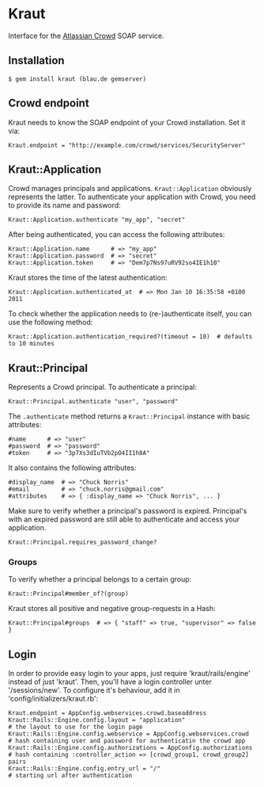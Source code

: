 Kraut
=====

Interface for the [Atlassian Crowd](http://www.atlassian.com/software/crowd/) SOAP service.

Installation
------------

    $ gem install kraut (blau.de gemserver)

Crowd endpoint
--------------

Kraut needs to know the SOAP endpoint of your Crowd installation. Set it via:

    Kraut.endpoint = "http://example.com/crowd/services/SecurityServer"

Kraut::Application
------------------

Crowd manages principals and applications. `Kraut::Application` obviously represents the latter.
To authenticate your application with Crowd, you need to provide its name and password:

    Kraut::Application.authenticate "my_app", "secret"

After being authenticated, you can access the following attributes:

    Kraut::Application.name      # => "my_app"
    Kraut::Application.password  # => "secret"
    Kraut::Application.token     # => "Dem7p7Ns97uRV92so4IE1h10"

Kraut stores the time of the latest authentication:

    Kraut::Application.authenticated_at  # => Mon Jan 10 16:35:58 +0100 2011

To check whether the application needs to (re-)authenticate itself, you can use the following method:

    Kraut::Application.authentication_required?(timeout = 10)  # defaults to 10 minutes

Kraut::Principal
----------------

Represents a Crowd principal. To authenticate a principal:

    Kraut::Principal.authenticate "user", "password"

The `.authenticate` method returns a `Kraut::Principal` instance with basic attributes:

    #name      # => "user"
    #password  # => "password"
    #token     # => "3p7Xs3dIuTVb2pO4II1h8A"

It also contains the following attributes:

    #display_name  # => "Chuck Norris"
    #email         # => "chuck.norris@gmail.com"
    #attributes    # => { :display_name => "Chuck Norris", ... }

Make sure to verify whether a principal's password is expired. Principal's with an expired password are
still able to authenticate and access your application.

    Kraut::Principal.requires_password_change?

### Groups

To verify whether a principal belongs to a certain group:

    Kraut::Principal#member_of?(group)

Kraut stores all positive and negative group-requests in a Hash:

    Kraut::Principal#groups  # => { "staff" => true, "supervisor" => false }

Login
-----

In order to provide easy login to your apps, just require 'kraut/rails/engine' instead of just 'kraut'. Then, you'll have a login controller unter '/sessions/new'. To configure it's behaviour, add it in 'config/initializers/kraut.rb':

    Kraut.endpoint = AppConfig.webservices.crowd.baseaddress
    Kraut::Rails::Engine.config.layout = "application"                      # the layout to use for the login page
    Kraut::Rails::Engine.config.webservice = AppConfig.webservices.crowd    # hash containing user and password for authenticatin the crowd app
    Kraut::Rails::Engine.config.authorizations = AppConfig.authorizations   # hash containing :controller_action => [crowd_group1, crowd_group2] pairs
    Kraut::Rails::Engine.config.entry_url = "/"                             # starting url after authentication
